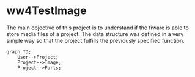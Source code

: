 # ww4TestImage
The main objective of this project is to understand if the fiware is able to store media files of a project.
The data structure was defined in a very simple way so that the project fulfills the previously specified function.
```mermaid
graph TD;
    User-->Project;
    Project-->Image;
    Project-->Parts;
```
